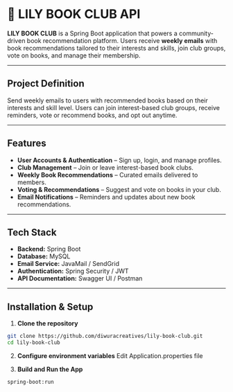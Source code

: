 # 🌸 LILY BOOK CLUB API

**LILY BOOK CLUB** is a Spring Boot application that powers a community-driven book recommendation platform. Users receive **weekly emails** with book recommendations tailored to their interests and skills, join club groups, vote on books, and manage their membership.

---

##  Project Definition
Send weekly emails to users with recommended books based on their interests and skill level. Users can join interest-based club groups, receive reminders, vote or recommend books, and opt out anytime.

---

## Features
- **User Accounts & Authentication** – Sign up, login, and manage profiles.
- **Club Management** – Join or leave interest-based book clubs.
- **Weekly Book Recommendations** – Curated emails delivered to members.
- **Voting & Recommendations** – Suggest and vote on books in your club.
- **Email Notifications** – Reminders and updates about new book recommendations.

---

##  Tech Stack
- **Backend:** Spring Boot
- **Database:** MySQL
- **Email Service:** JavaMail / SendGrid
- **Authentication:** Spring Security / JWT
- **API Documentation:** Swagger UI / Postman

---

##  Installation & Setup
1. **Clone the repository**
```bash
git clone https://github.com/diwuracreatives/lily-book-club.git
cd lily-book-club
```
2. **Configure environment variables**
Edit Application.properties file

3. **Build and Run the App**
```bash
spring-boot:run
```